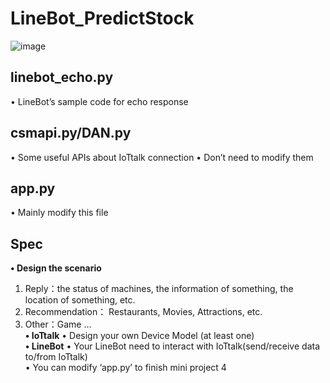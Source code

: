 # LineBot_PredictStock
![image](https://github.com/wengjiahuang0529/LineBot_PredictStock/assets/96289978/cc2e8b1e-5c86-4b3c-afe0-9795f447d62e)

**<h2>linebot_echo.py</h2>**
• LineBot’s sample code for echo response  

**<h2>csmapi.py/DAN.py</h2>**
• Some useful APIs about IoTtalk connection
• Don’t need to modify them
**<h2>app.py</h2>**
• Mainly modify this file

**<h2>Spec</h2>**
**• Design the scenario**  
1. Reply：the status of machines, the information of something, the location of something, etc.  
2. Recommendation： Restaurants, Movies, Attractions, etc.  
3. Other：Game …  
**• IoTtalk**
        • Design your own Device Model (at least one)  
**• LineBot**
        • Your LineBot need to interact with IoTtalk(send/receive data to/from IoTtalk)  
        • You can modify ‘app.py’ to finish mini project 4  
